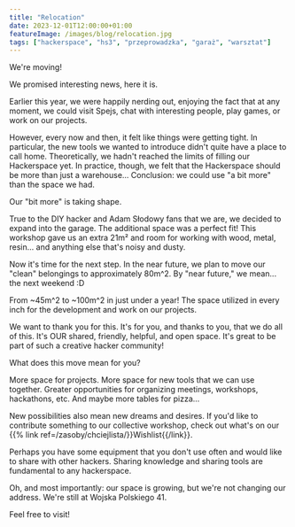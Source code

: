 ```yaml
---
title: "Relocation"
date: 2023-12-01T12:00:00+01:00
featureImage: /images/blog/relocation.jpg
tags: ["hackerspace", "hs3", "przeprowadzka", "garaż", "warsztat"]
---
```


We're moving!

We promised interesting news, here it is.

Earlier this year, we were happily nerding out, enjoying the fact that at any moment, we could visit Spejs, chat with interesting people, play games, or work on our projects.

However, every now and then, it felt like things were getting tight. In particular, the new tools we wanted to introduce didn't quite have a place to call home. Theoretically, we hadn't reached the limits of filling our Hackerspace yet. In practice, though, we felt that the Hackerspace should be more than just a warehouse... Conclusion: we could use "a bit more" than the space we had.

Our "bit more" is taking shape.

True to the DIY hacker and Adam Słodowy fans that we are, we decided to expand into the garage. The additional space was a perfect fit! This workshop gave us an extra 21m² and room for working with wood, metal, resin... and anything else that's noisy and dusty.

Now it's time for the next step. In the near future, we plan to move our "clean" belongings to approximately 80m^2. By "near future," we mean... the next weekend :D

From ~45m^2 to ~100m^2 in just under a year! The space utilized in every inch for the development and work on our projects.

We want to thank you for this. It's for you, and thanks to you, that we do all of this. It's OUR shared, friendly, helpful, and open space. It's great to be part of such a creative hacker community!

What does this move mean for you?

More space for projects. More space for new tools that we can use together. Greater opportunities for organizing meetings, workshops, hackathons, etc. And maybe more tables for pizza...

New possibilities also mean new dreams and desires. If you'd like to contribute something to our collective workshop, check out what's on our {{% link ref=/zasoby/chciejlista/}}Wishlist{{/link}}.

Perhaps you have some equipment that you don't use often and would like to share with other hackers. Sharing knowledge and sharing tools are fundamental to any hackerspace.

Oh, and most importantly: our space is growing, but we're not changing our address. We're still at Wojska Polskiego 41.

Feel free to visit!
